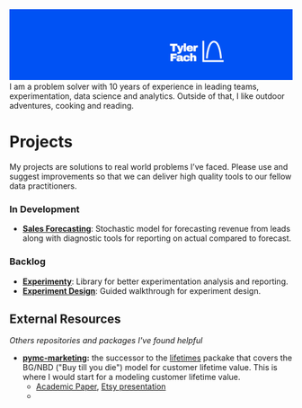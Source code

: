<img src="https://github.com/tylerfach/tylerfach/blob/main/images/Header_2.png" alt="Tyler Fach" style="max-width: 100%;">
I am a problem solver with 10 years of experience in leading teams, experimentation, data science and analytics. Outside of that, I like outdoor adventures, cooking and reading. 


# Projects
My projects are solutions to real world problems I’ve faced. Please use and suggest improvements so that we can deliver high quality tools to our fellow data practitioners.

### In Development
- **[Sales Forecasting](https://github.com/tylerfach/stochastic-sales-forecast)**: Stochastic model for forecasting revenue from leads along with diagnostic tools for reporting on actual compared to forecast.

### Backlog
- **[Experimenty]()**: Library for better experimentation analysis and reporting.
- **[Experiment Design]()**: Guided walkthrough for experiment design.


## External Resources
*Others repositories and packages I've found helpful*

- **[pymc-marketing](https://github.com/pymc-labs/pymc-marketing):** the successor to the [lifetimes](https://github.com/CamDavidsonPilon/lifetimes/tree/master?tab=readme-ov-file) packake that covers the BG/NBD ("Buy till you die") model for customer lifetime value. This is where I would start for a modeling customer lifetime value.
  - [Academic Paper](https://brucehardie.com/papers/018/fader_et_al_mksc_05.pdf), [Etsy presentation](https://cdn.oreillystatic.com/en/assets/1/event/85/Case%20Study_%20What_s%20a%20Customer%20Worth_%20Presentation.pdf)
  - 

<!--
**tylerfach/tylerfach** is a ✨ _special_ ✨ repository because its `README.md` (this file) appears on your GitHub profile.

Here are some ideas to get you started:

- 🔭 I’m currently working on ...
- 🌱 I’m currently learning ...
- 👯 I’m looking to collaborate on ...
- 🤔 I’m looking for help with ...
- 💬 Ask me about ...
- 📫 How to reach me: ...
- 😄 Pronouns: ...
- ⚡ Fun fact: ...
-->
